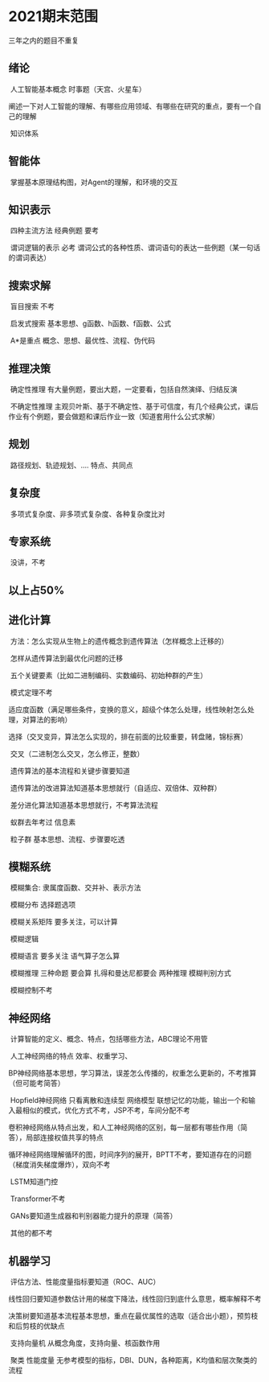 # 2021期末范围

三年之内的题目不重复

## 绪论

​	人工智能基本概念 时事题（天宫、火星车）

​	阐述一下对人工智能的理解、有哪些应用领域、有哪些在研究的重点，要有一个自己的理解

​	知识体系

## 智能体

​	掌握基本原理结构图，对Agent的理解，和环境的交互

## 知识表示

​	四种主流方法 经典例题 要考

​	谓词逻辑的表示 必考 谓词公式的各种性质、谓词语句的表达一些例题（某一句话的谓词表达）

## 搜索求解

​	盲目搜索 不考

​	启发式搜索 基本思想、g函数、h函数、f函数、公式 

​	A*是重点 概念、思想、最优性、流程、伪代码

## 推理决策

​	确定性推理 有大量例题，要出大题，一定要看，包括自然演绎、归结反演

​	不确定性推理 主观贝叶斯、基于不确定性、基于可信度，有几个经典公式，课后作业有个例题，要会做题和课后作业一致（知道套用什么公式求解）

## 规划

​	路径规划、轨迹规划、.... 特点、共同点

## 复杂度

​	多项式复杂度、非多项式复杂度、各种复杂度比对

## 专家系统

​	没讲，不考



## 以上占50%



## 进化计算

​	方法：怎么实现从生物上的遗传概念到遗传算法（怎样概念上迁移的）

​	怎样从遗传算法到最优化问题的迁移

​	五个关键要素（比如二进制编码、实数编码、初始种群的产生）

​	模式定理不考

​	适应度函数（满足哪些条件，变换的意义，超级个体怎么处理，线性映射怎么处理，对算法的影响）

​	选择（交叉变异，算法怎么实现的，排在前面的比较重要，转盘赌，锦标赛）

​	交叉（二进制怎么交叉，怎么修正，整数）

​	遗传算法的基本流程和关键步骤要知道

​	遗传算法的改进算法知道基本思想就行（自适应、双倍体、双种群）

​	差分进化算法知道基本思想就行，不考算法流程

​	蚁群去年考过 信息素

​	粒子群 基本思想、流程、步骤要吃透

## 模糊系统

​	模糊集合: 隶属度函数、交并补、表示方法

​	模糊分布 选择题选项

​	模糊关系矩阵 要多关注，可以计算

​	模糊逻辑 

​	模糊语言 要多关注 语气算子怎么算

​	模糊推理 三种命题 要会算 扎得和曼达尼都要会 两种推理 模糊判别方式

​	模糊控制不考

## 神经网络

​	计算智能的定义、概念、特点，包括哪些方法，ABC理论不用管

​	人工神经网络的特点 效率、权重学习、	

​	BP神经网络基本思想，学习算法，误差怎么传播的，权重怎么更新的，不考推算（但可能考简答）

​	Hopfield神经网络 只看离散和连续型 网络模型 联想记忆的功能，输出一个和输入最相似的模式，优化方式不考，JSP不考，车间分配不考

​	卷积神经网络从特点出发，和人工神经网络的区别，每一层都有哪些作用（简答），局部连接权值共享的特点

​	循环神经网络理解循环的图，时间序列的展开，BPTT不考，要知道存在的问题（梯度消失梯度爆炸），双向不考

​	LSTM知道门控

​	Transformer不考

​	GANs要知道生成器和判别器能力提升的原理（简答）

​	其他的都不考

## 机器学习

​	评估方法、性能度量指标要知道（ROC、AUC）

​	线性回归要知道参数估计用的梯度下降法，线性回归到底什么意思，概率解释不考

​	决策树要知道基本流程基本思想，重点在最优属性的选取（适合出小题），预剪枝和后剪枝的优缺点

​	支持向量机 从概念角度，支持向量、核函数作用

​	聚类 性能度量 无参考模型的指标，DBI、DUN，各种距离，K均值和层次聚类的流程

​	

​	

​	

​	

​		 



